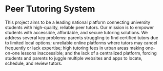 # Peer Tutoring System

This project aims to be a leading national platform connecting university students with high-quality, reliable peer tutors. Our mission is to empower students with accessible, affordable, and secure tutoring solutions. We address several key problems: parents struggling to find certified tutors due to limited local options; unreliable online platforms where tutors may cancel frequently or lack expertise; high tutoring fees in urban areas making one-on-one lessons inaccessible; and the lack of a centralized platform, forcing students and parents to juggle multiple websites and apps to locate, schedule, and review tutors.

